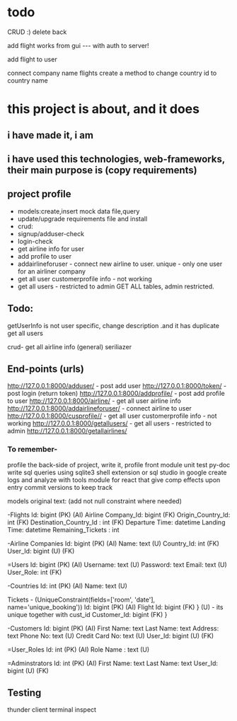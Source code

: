 # todo

CRUD :)
delete back

add flight works from gui --- with auth to server!






add flight to user

connect company name flights
create a method to change country id to country name



# this project is about, and it does

## i have made it, i am
## i have used this technologies, web-frameworks, their main purpose is (copy requirements)

## project profile
- models:create,insert mock data file,query
- update/upgrade requirements file and install
-   crud:
- signup/adduser-check
- login-check
- get airline info for user
- add profile to user
- addairlineforuser - connect new airline to user. unique - only one user for an airliner company
- get all user customerprofile info - not working
- get all users - restricted to admin
GET ALL tables, admin restricted.

## Todo:

getUserInfo is not user specific, change description .and it has duplicate get all users

crud- get all airline info (general)
seriliazer

## End-points (urls)
http://127.0.0.1:8000/adduser/ - post add user
http://127.0.0.1:8000/token/ - post login (return token)
http://127.0.0.1:8000/addprofile/ - post add profile to user
http://127.0.0.1:8000/airline/ - get all user airline info
http://127.0.0.1:8000/addairlineforuser/ - connect airline to user
http://127.0.0.1:8000/cusprofile// - get all user customerprofile info - not working
http://127.0.0.1:8000/getallusers/ - get all users - restricted to admin
http://127.0.0.1:8000/getallairlines/

### To remember-
profile the back-side of project, write it, profile front
module unit test
py-doc
write sql queries using sqlite3 shell extension or sql studio in google 
create logs and analyze with tools
module for react that give comp effects upon entry
commit versions to keep track


models original text: (add not null constraint where needed)

-Flights
Id: bigint (PK) (AI)
Airline Company_Id: bigint (FK)
Origin_Country_ld: int (FK)
Destination_Country_Id : int (FK)
Departure Time: datetime
Landing Time: datetime
Remaining_Tickets : int

-Airline Companies
Id: bigint (PK) (AI)
Name: text (U)
Country_Id: int (FK)
User_Id: bigint (U) (FK)

=Users
Id: bigint (PK) (AI)
Username: text (U)
Password: text
Email: text (U)
User_Role: int (FK)

-Countries
Id: int (PK) (Al)
Name: text (U)

Tickets - (UniqueConstraint(fields=['room', 'date'], name='unique_booking'))
Id: bigint (PK) (AI)
Flight Id: bigint (FK) }    (U) - its unique together with cust_id
Customer_Id: bigint (FK) } 

-Customers
Id: bigint (PK) (AI)
First Name: text
Last Name: text
Address: text
Phone No: text (U)
Credit Card No: text (U)
User_Id: bigint (U) (FK)

=User_Roles
Id: int (PK) (AI)
Role Name : text (U)

=Adminstrators
Id: int (PK) (AI)
First Name: text
Last Name: text
User_Id: bigint (U) (FK)

## Testing
thunder client
terminal
inspect